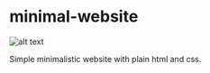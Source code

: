 # minimal-website

![alt text](https://i.imgur.com/WfnUUAi.png "Preview")


Simple minimalistic website with plain html and css.
